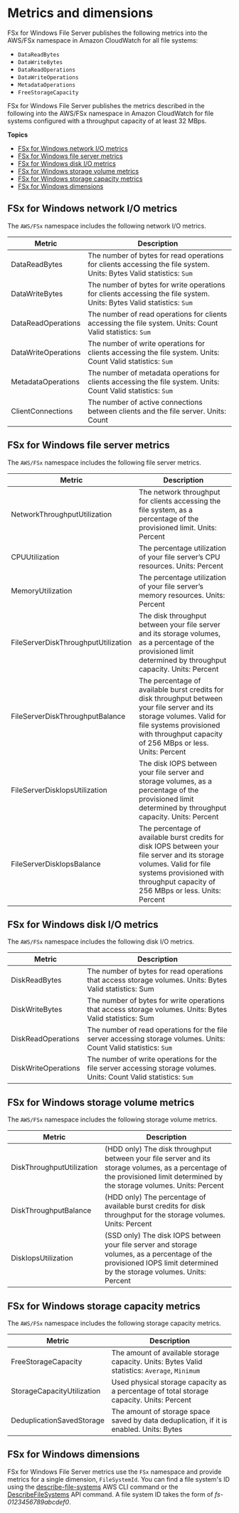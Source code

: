 # Metrics and dimensions<a name="fsx-windows-metrics"></a>

FSx for Windows File Server publishes the following metrics into the AWS/FSx namespace in Amazon CloudWatch for all file systems:
+ `DataReadBytes`
+ `DataWriteBytes`
+ `DataReadOperations`
+ `DataWriteOperations`
+ `MetadataOperations`
+ `FreeStorageCapacity`

FSx for Windows File Server publishes the metrics described in the following into the AWS/FSx namespace in Amazon CloudWatch for file systems configured with a throughput capacity of at least 32 MBps\.

**Topics**
+ [FSx for Windows network I/O metrics](#fsx-networkio-metrics)
+ [FSx for Windows file server metrics](#fsx-file-server-metrics)
+ [FSx for Windows disk I/O metrics](#fsx-diskio-metrics)
+ [FSx for Windows storage volume metrics](#fsx-storage-volume-metrics)
+ [FSx for Windows storage capacity metrics](#fsx-storage-capacity-metrics)
+ [FSx for Windows dimensions](#fsx-dimensions)

## FSx for Windows network I/O metrics<a name="fsx-networkio-metrics"></a>

The `AWS/FSx` namespace includes the following network I/O metrics\.


| Metric | Description | 
| --- | --- | 
| DataReadBytes |  The number of bytes for read operations for clients accessing the file system\. Units: Bytes Valid statistics: `Sum`  | 
| DataWriteBytes |  The number of bytes for write operations for clients accessing the file system\. Units: Bytes Valid statistics: `Sum`  | 
| DataReadOperations |  The number of read operations for clients accessing the file system\. Units: Count Valid statistics: `Sum`  | 
| DataWriteOperations |  The number of write operations for clients accessing the file system\. Units: Count Valid statistics: `Sum`  | 
| MetadataOperations |  The number of metadata operations for clients accessing the file system\. Units: Count Valid statistics: `Sum`  | 
| ClientConnections | The number of active connections between clients and the file server\. Units: Count | 

## FSx for Windows file server metrics<a name="fsx-file-server-metrics"></a>

The `AWS/FSx` namespace includes the following file server metrics\.


| Metric | Description | 
| --- | --- | 
| NetworkThroughputUtilization | The network throughput for clients accessing the file system, as a percentage of the provisioned limit\. Units: Percent | 
| CPUUtilization | The percentage utilization of your file server’s CPU resources\. Units: Percent | 
| MemoryUtilization | The percentage utilization of your file server’s memory resources\. Units: Percent | 
| FileServerDiskThroughputUtilization | The disk throughput between your file server and its storage volumes, as a percentage of the provisioned limit determined by throughput capacity\. Units: Percent | 
| FileServerDiskThroughputBalance | The percentage of available burst credits for disk throughput between your file server and its storage volumes\. Valid for file systems provisioned with throughput capacity of 256 MBps or less\. Units: Percent | 
| FileServerDiskIopsUtilization | The disk IOPS between your file server and storage volumes, as a percentage of the provisioned limit determined by throughput capacity\. Units: Percent | 
| FileServerDiskIopsBalance | The percentage of available burst credits for disk IOPS between your file server and its storage volumes\. Valid for file systems provisioned with throughput capacity of 256 MBps or less\. Units: Percent | 

## FSx for Windows disk I/O metrics<a name="fsx-diskio-metrics"></a>

The `AWS/FSx` namespace includes the following disk I/O metrics\.


| Metric | Description | 
| --- | --- | 
| DiskReadBytes | The number of bytes for read operations that access storage volumes\. Units: Bytes Valid statistics: Sum  | 
| DiskWriteBytes | The number of bytes for write operations that access storage volumes\. Units: Bytes Valid statistics: Sum  | 
| DiskReadOperations |  The number of read operations for the file server accessing storage volumes\. Units: Count Valid statistics: `Sum`  | 
| DiskWriteOperations |  The number of write operations for the file server accessing storage volumes\. Units: Count Valid statistics: `Sum`  | 

## FSx for Windows storage volume metrics<a name="fsx-storage-volume-metrics"></a>

The `AWS/FSx` namespace includes the following storage volume metrics\.


| Metric | Description | 
| --- | --- | 
| DiskThroughputUtilization | \(HDD only\) The disk throughput between your ﬁle server and its storage volumes, as a percentage of the provisioned limit determined by the storage volumes\. Units: Percent | 
| DiskThroughputBalance | \(HDD only\) The percentage of available burst credits for disk throughput for the storage volumes\. Units: Percent | 
| DiskIopsUtilization | \(SSD only\) The disk IOPS between your ﬁle server and storage volumes, as a percentage of the provisioned IOPS limit determined by the storage volumes\. Units: Percent | 

## FSx for Windows storage capacity metrics<a name="fsx-storage-capacity-metrics"></a>

The `AWS/FSx` namespace includes the following storage capacity metrics\.


| Metric | Description | 
| --- | --- | 
| FreeStorageCapacity |  The amount of available storage capacity\. Units: Bytes Valid statistics: `Average`, `Minimum`  | 
| StorageCapacityUtilization | Used physical storage capacity as a percentage of total storage capacity\. Units: Percent | 
| DeduplicationSavedStorage | The amount of storage space saved by data deduplication, if it is enabled\. Units: Bytes | 

## FSx for Windows dimensions<a name="fsx-dimensions"></a>

FSx for Windows File Server metrics use the `FSx` namespace and provide metrics for a single dimension, `FileSystemId`\. You can find a file system's ID using the [describe\-file\-systems](https://docs.aws.amazon.com/cli/latest/reference/fsx/describe-file-systems.html) AWS CLI command or the [DescribeFileSystems](https://docs.aws.amazon.com/fsx/latest/APIReference/API_DescribeFileSystems.html) API command\. A file system ID takes the form of *fs\-0123456789abcdef0*\.
